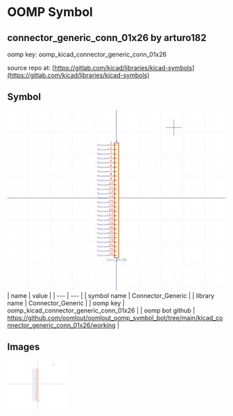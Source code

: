 # OOMP Symbol  
## connector_generic_conn_01x26  by arturo182  
  
oomp key: oomp_kicad_connector_generic_conn_01x26  
  
source repo at: [https://gitlab.com/kicad/libraries/kicad-symbols](https://gitlab.com/kicad/libraries/kicad-symbols)  
## Symbol  
  
[![working.png](working_600.png)](working.png)  
| name | value | 
| --- | --- | 
| symbol name | Connector_Generic | 
| library name | Connector_Generic | 
| oomp key | oomp_kicad_connector_generic_conn_01x26 | 
| oomp bot github | https://github.com/oomlout/oomlout_oomp_symbol_bot/tree/main/kicad_connector_generic_conn_01x26/working | 
## Images  
  
[![working.png](working_140.png)](working.png)  

